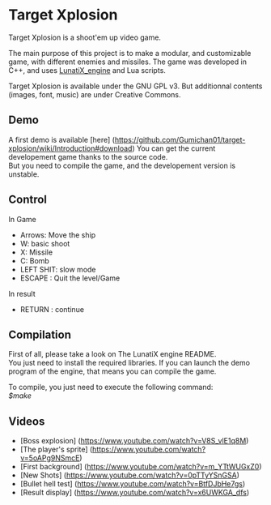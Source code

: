 # Target Xplosion #

Target Xplosion is a shoot'em up video game.

The main purpose of this project is to make a modular, and customizable game, with different enemies and missiles. 
The game was developed in C++, and uses [LunatiX\_engine](https://github.com/Gumichan01/lunatix-engine) and Lua scripts.

Target Xplosion is available under the GNU GPL v3. But additionnal contents (images, font, music) are under Creative Commons.


## Demo ##

A first demo is available [here] (https://github.com/Gumichan01/target-xplosion/wiki/Introduction#download) 
You can get the current developement game thanks to the source code.  
But you need to compile the game, and the developement version is unstable.


## Control ##

In Game  

  - Arrows: Move the ship  
  - W: basic shoot
  - X: Missile
  - C: Bomb
  - LEFT SHIT: slow mode
  - ESCAPE : Quit the level/Game

In result

  - RETURN : continue

## Compilation ##

 First of all, please take a look on The LunatiX engine README.  
You just need to install the required libraries. If you can launch the demo 
program of the engine, that means you can compile the game.  

To compile, you just need to execute the following command:  
 *$make*  

 
## Videos ##

 * [Boss explosion] (https://www.youtube.com/watch?v=V8S_vlE1q8M)
 * [The player's sprite] (https://www.youtube.com/watch?v=5oAPg9NSmcE)
 * [First background] (https://www.youtube.com/watch?v=m_YTtWUGxZ0)
 * [New Shots] (https://www.youtube.com/watch?v=0pTTyYSnGSA)
 * [Bullet hell test] (https://www.youtube.com/watch?v=BtfDJbHe7gs)
 * [Result display] (https://www.youtube.com/watch?v=x6UWKGA_dfs)
